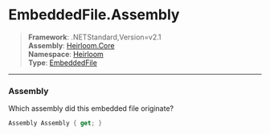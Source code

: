 # EmbeddedFile.Assembly

> **Framework**: .NETStandard,Version=v2.1  
> **Assembly**: [Heirloom.Core][0]  
> **Namespace**: [Heirloom][0]  
> **Type**: [EmbeddedFile][1]  

--------------------------------------------------------------------------------

### Assembly

Which assembly did this embedded file originate?

```cs
Assembly Assembly { get; }
```

[0]: ..\Heirloom.Core.md
[1]: Heirloom.EmbeddedFile.md
